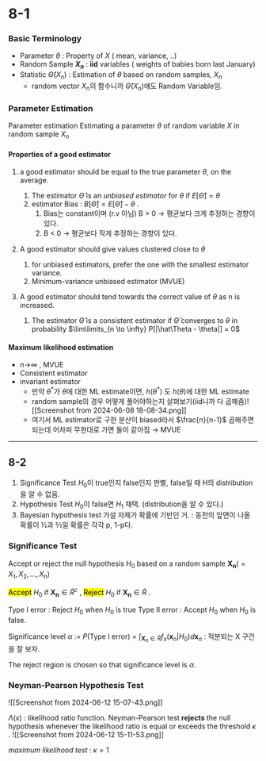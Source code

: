 # 8-1
### Basic Terminology
- Parameter $\theta$ : Property of $X$  ( mean, variance, ..)
- Random Sample **$X_n$** : **iid** variables ( weights of babies born last January)
- Statistic $\hat\Theta(X_n)$ : Estimation of $\theta$ based on random samples, $X_n$
	- random vector $X_n$의 함수니까 $\hat\Theta(X_n)$얘도 Random Variable임.

### Parameter Estimation
Parameter estimation 
	Estimating a parameter $\theta$ of random variable $X$ in random sample $X_n$ 

#### Properties of a good estimator
1. a good estimator should be equal to the true parameter $\theta$, on the average.
	1. The estimator $\hat\Theta$ is an *unbiased estimator* for $\theta$  if $E[\hat\Theta] = \theta$
	2. estimator Bias : $B[\hat\Theta] = E[\hat\Theta] - \theta$ . 
		1. Bias는 constant이며 (r.v 아님) B > 0 → 평균보다 크게 추정하는 경향이 있다.
		2. B < 0 → 평균보다 작게 추정하는 경향이 있다.

2. A good estimator should give values clustered close to $\theta$ 
	1. for unbiased estimators, prefer the one with the smallest estimator variance.
	2. Minimum-variance unbiased estimator (MVUE)

3. A good estimator should tend towards the correct value of $\theta$ as n is increased.
	1. The estimator $\hat\Theta$ is a consistent estimator if $\hat\Theta$ converges to $\theta$ in probability
			$\lim\limits_{n \to \infty} P[|\hat\Theta - \theta|] = 0$   

#### Maximum likelihood estimation
- n→$\infty$ , MVUE
- Consistent estimator
- invariant estimator
	- 만약 $\theta^*$가 $\theta$에 대한 ML estimate이면, $h(\theta^*)$ 도 $h(\theta)$에 대한 ML estimate  
	- random sample의 경우 어떻게 풀어야하는지 살펴보기(iid니까 다 곱해줌)![[Screenshot from 2024-06-08 18-08-34.png]]
	- 여기서 ML estimator로 구한 분산이 biased라서 $\frac{n}{n-1}$ 곱해주면 되는데 어차피 무한대로 가면 둘이 같아짐 → MVUE  

---
## 8-2
1. Significance Test
		$H_0$이 true인지 false인지 판별, false일 때 H의 distribution을 알 수 없음.
2.  Hypothesis Test
		$H_0$이 false면 $H_1$ 채택. (distribution을 알 수 있다.)
3. Bayesian hypothesis test
		가설 자체가 확률에 기반인 거. : 동전의 앞면이 나올 확률이 ½과 ⅔일 확률은 각각 p, 1-p다.


### Significance Test
Accept or reject the null hypothesis $H_0$ based on a random sample $\mathbf{X_n}(=X_1, X_2, … , X_n)$ 

<mark class="hltr-green">Accept</mark> $H_0$ if $\mathbf{X_n} \in \tilde R^c$ , <mark class="hltr-red">Reject</mark> $H_0$ if $\mathbf{X_n} \in \tilde R$ .

Type I error : Reject $H_0$ when $H_0$ is true
Type II error : Accept $H_0$ when $H_0$ is false.

Significance level $\alpha$ := $P$(Type I error)  = $\int_{\mathbf{X}_n \in \tilde R} f_x(\mathbf{x}_n | H_0) d\mathbf{x}_n$   :  적분되는 X 구간을 잘 보자.

The reject region is chosen so that significance level is $\alpha$.


### Neyman-Pearson Hypothesis Test
![[Screenshot from 2024-06-12 15-07-43.png]]

$\Lambda (x)$  : likelihood ratio function.
Neyman-Pearson test **rejects** the null hypothesis whenever the likelihood ratio is equal or exceeds the threshold $\kappa$ .
![[Screenshot from 2024-06-12 15-11-53.png]]

*maximum likelihood test* : $\kappa = 1$ 